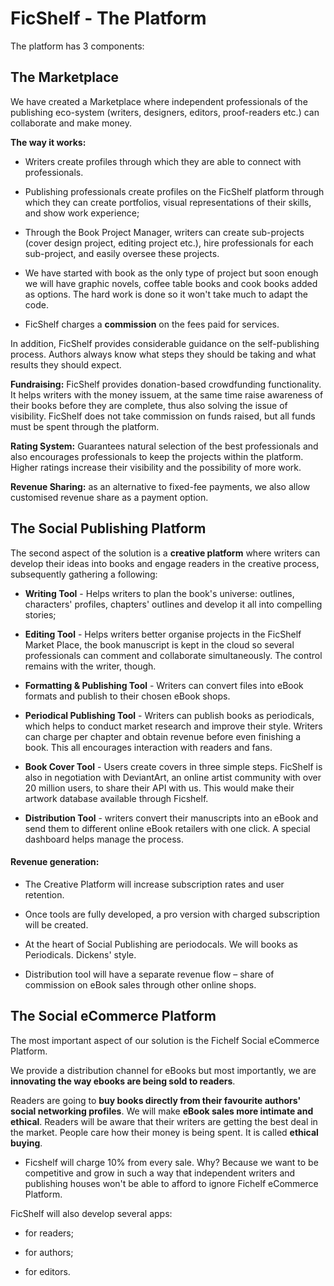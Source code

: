 # FicShelf - The Platform 

The platform has 3 components:

## The Marketplace

We have created a Marketplace where independent professionals of the publishing eco-system (writers, designers, editors, proof-readers etc.) can collaborate and make money.

**The way it works:** 

  * Writers create profiles through which they are able to connect with professionals. 

  * Publishing professionals create profiles on the FicShelf platform through which they can create portfolios, visual representations of their skills, and show work experience;

  * Through the Book Project Manager, writers can create sub-projects (cover design project, editing project etc.), hire professionals for each sub-project, and easily oversee these projects.
  
  * We have started with book as the only type of project but soon enough we will have graphic novels, coffee table books and cook books added as options. The hard work is done so it won't take much to adapt the code.

  * FicShelf charges a **commission** on the fees paid for services. 

In addition, FicShelf provides considerable guidance on the self-publishing process. Authors always know what steps they should be taking and what results they should expect.

**Fundraising:** FicShelf provides donation-based crowdfunding functionality. It helps writers with the money issuem, at the same time raise awareness of their books before they are complete, thus also solving the issue of visibility. 
FicShelf does not take commission on funds raised, but all funds must be spent through the platform.

**Rating System:** Guarantees natural selection of the best professionals and also encourages professionals to keep the projects within the platform. Higher ratings increase their visibility and the possibility of more work.


**Revenue Sharing:** as an alternative to fixed-fee payments, we also allow customised revenue share as a payment option.

## The Social Publishing Platform

The second aspect of the solution is a **creative platform** where writers can develop their ideas into books and engage readers in the creative process, subsequently gathering a following:


* **Writing Tool** - Helps writers to plan the book's universe: outlines, characters' profiles, chapters' outlines and develop it all into compelling stories;

* **Editing Tool** - Helps writers better organise projects in the FicShelf Market Place, the book manuscript is kept in the cloud so several professionals can comment and collaborate simultaneously. The control remains with the writer, though.

* **Formatting & Publishing Tool** - Writers can convert files into eBook formats and publish to their chosen eBook shops. 

* **Periodical Publishing Tool** - Writers can publish books as periodicals, which helps to conduct market research and improve their style. Writers can charge per chapter and obtain revenue before even finishing a book. This all encourages interaction with readers and fans.   

* **Book Cover Tool** - Users create covers in three simple steps. FicShelf is also in negotiation with DeviantArt, an online artist community with over 20 million users, to share their API with us. This would make their artwork database available through Ficshelf. 

* **Distribution Tool** - writers convert their manuscripts into an eBook and send them to different online eBook retailers with one click. A special dashboard helps manage the process.

#### Revenue generation:
* The Creative Platform will increase subscription rates and user retention.

* Once tools are fully developed, a pro version with charged subscription will be created. 

* At the heart of Social Publishing are periodocals. We will books as Periodicals. Dickens' style. 

* Distribution tool will have a separate revenue flow – share of commission on eBook sales through other online shops.      



## The Social eCommerce Platform

The most important aspect of our solution is the Fichelf Social eCommerce Platform.

We provide a distribution channel for eBooks but most importantly, we are **innovating the way ebooks are being sold to readers**. 

Readers are going to **buy books directly from their favourite authors' social networking profiles**. We will make **eBook sales more intimate and ethical**. Readers will be aware that their writers are getting the best deal in the market. People care how their money is being spent. It is called **ethical buying**.


* Ficshelf will charge 10% from every sale. Why? Because we want to be competitive and grow in such a way that independent writers and publishing houses won't be able to afford to ignore Fichelf eCommerce Platform.

FicShelf will also develop several apps:

* for readers;

* for authors;

* for editors.

